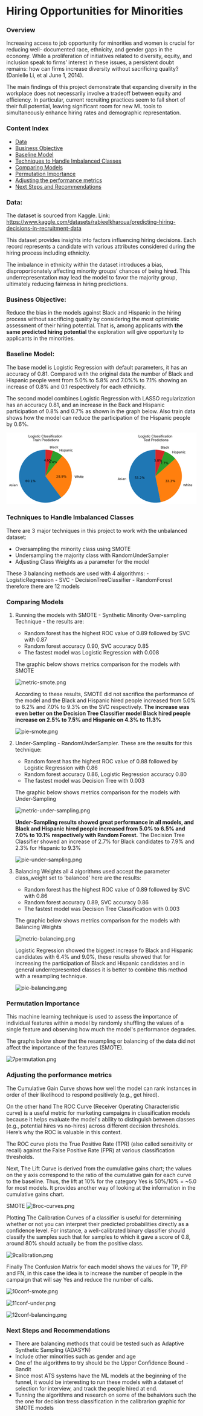 # Hiring Opportunities for Minorities 

### Overview

Increasing access to job opportunity for minorities and women is crucial for reducing well- documented race, ethnicity, and gender gaps in the economy. While a proliferation of initiatives related to diversity, equity, and inclusion speak to firms’ interest in these issues, a persistent doubt remains: how can firms increase diversity without sacrificing quality? (Danielle Li, et al June 1, 2014).

The main findings of this project demonstrate that expanding diversity in the workplace does not necessarily involve a tradeoff between equity and efficiency. In particular, current recruiting practices seem to fall short of their full potential, leaving significant room for new ML tools to simultaneously enhance hiring rates and demographic representation.

### Content Index 
- [Data](#data)
- [Business Objective](#business-objective)
- [Baseline Model](#baseline-model)
- [Techniques to Handle Imbalanced Classes](#techniques-to-handle-imbalanced-classes)
- [Comparing Models](#comparing-models)
- [Permutation Importance](#permutation-importance)
- [Adjusting the performance metrics](#adjusting-the-performance-metrics)
- [Next Steps and Recommendations](#next-steps-and-recommendations)


### Data:
The dataset is sourced from Kaggle.
Link: https://www.kaggle.com/datasets/rabieelkharoua/predicting-hiring-decisions-in-recruitment-data

This dataset provides insights into factors influencing hiring decisions. Each record represents a candidate with various attributes considered during the hiring process including ethnicity.

The imbalance in ethnicity within the dataset introduces a bias, disproportionately affecting minority groups' chances of being hired. This underrepresentation may lead the model to favor the majority group, ultimately reducing fairness in hiring predictions.

### Business Objective:

Reduce the bias in the models against Black and Hispanic in the hiring process without sacrificing quality by considering the most optimistic assessment of their hiring potential. That is, among applicants with **the same predicted hiring potential** the exploration will give opportunity to applicants in the minorities.

### Baseline Model:

The base model is Logistic Regression with default parameters, it has an accuracy of 0.81.
Compared with the original data the number of Black and Hispanic people went from 5.0% to 5.8% and 7.0%% to 7.1% showing an increase of 0.8% and 0.1 respectively for each ethnicity.

The second model combines Logistic Regression with LASSO regularization has an accuracy 0.81, and an increase in the Back and Hispanic participation of 0.8% and 0.7% as shown in the graph below. Also train data shows how the model can reduce the participation of the Hispanic people by 0.6%.

![LASSO Baseline](/images/1LASSOBaseline.png)

### Techniques to Handle Imbalanced Classes

There are 3 major techniques in this project to work with the unbalanced dataset: 

   - Oversampling the minority class using SMOTE
   - Undersampling the majority class with RandomUnderSampler
   - Adjusting Class Weights as a parameter for the model

These 3 balancing methods are used with 4 algorithms:
    - LogisticRegression 
    - SVC 
    - DecisionTreeClassifier
    - RandomForest 
    therefore there are 12 models 

### Comparing Models 

1. Running the models with SMOTE - Synthetic Minority Over-sampling Technique - the results are:
   - Random forest has the highest ROC value of 0.89 followed by SVC with 0.87
   - Random forest accuracy 0.90, SVC accuracy 0.85
   - The fastest model was Logistic Regression with 0.008

    The graphic below shows metrics comparison for the models with SMOTE 
   
    ![metric-smote.png](attachment:70977059-164a-4d5c-93f4-2f916b816427.png)

    According to these results, SMOTE did not sacrifice the performance of the model and the Black and Hispanic hired people increased from 5.0% to 6.2% and 7.0% to 9.3% on the SVC respectively. **The increase was even better on the Decision Tree Classifier model Black hired people increase on 2.5% to 7.5% and Hispanic on 4.3% to 11.3%**

    ![pie-smote.png](attachment:abae8e4c-a879-4886-9d31-665a9255a251.png)

3. Under-Sampling - RandomUnderSampler. These are the results for this technique:
    - Random forest has the highest ROC value of 0.88 followed by Logistic Regression with 0.86
    - Random forest accuracy 0.86, Logistic Regression accuracy 0.80
    - The fastest model was Decision Tree with 0.003

    The graphic below shows metrics comparison for the models with Under-Sampling 

    ![metric-under-sampling.png](attachment:0af38587-e3ef-4ec1-b5d1-4c6a6f7f90b5.png)

    **Under-Sampling results showed great performance in all models, and Black and Hispanic hired people increased from 5.0% to 6.5% and 7.0% to 10.1% respectively with Random Forest.** The Decision Tree Classifier showed an increase of 2.7% for Black candidates to 7.9% and 2.3% for Hispanic to 9.3%

    ![pie-under-sampling.png](attachment:0398e467-fff7-4bb8-aae7-7d3dca665450.png)

3. Balancing Weights all 4 algorithms used accept the parameter class_weight set to ‘balanced’ here are the results:
   - Random forest has the highest ROC value of 0.89 followed by SVC with 0.86
   - Random forest accuracy 0.89, SVC accuracy 0.86
   - The fastest model was Decision Tree Classification with 0.003

    The graphic below shows metrics comparison for the models with Balancing Weights 

    ![metric-balancing.png](attachment:ae7240f6-ae3a-4229-bef6-095b6e517117.png)

    Logistic Regression showed the biggest increase fo Black and Hispanic candidates with 6.4% and 9.0%, these results showed that for increasing the participation of Black and Hispanic candidates and in general underrepresented classes it is better to combine this method with a resampling technique. 

    ![pie-balancing.png](attachment:a5fa0d96-5eff-4ff8-a6bb-41ff7b00b022.png)
    
### Permutation Importance
This machine learning technique is used to assess the importance of individual features within a model by randomly shuffling the values of a single feature and observing how much the model's performance degrades. 

The graphs below show that the resampling or balancing of the data did not affect the importance of the features (SMOTE). 

![7permutation.png](attachment:180b4c04-4b88-4772-81e8-3945c4df458b.png)

### Adjusting the performance metrics

The Cumulative Gain Curve shows how well the model can rank instances in order of their likelihood to respond positively (e.g., get hired).

On the other hand The ROC Curve (Receiver Operating Characteristic curve) is a useful metric for marketing campaigns in classification models because it helps evaluate the model's ability to distinguish between classes (e.g., potential hires vs no-hires) across different decision thresholds. Here’s why the ROC is valuable in this context.

The ROC curve plots the True Positive Rate (TPR) (also called sensitivity or recall) against the False Positive Rate (FPR) at various classification thresholds.

Next, The Lift Curve is derived from the cumulative gains chart; the values on the y axis correspond to the ratio of the cumulative gain for each curve to the baseline. Thus, the lift at 10% for the category Yes is 50%/10% = ~5.0 for most models. It provides another way of looking at the information in the cumulative gains chart.

SMOTE
![8roc-curves.png](attachment:23107838-ec23-478d-8d54-7e300f97f3c4.png)

Plotting The Calibration Curves of a classifier is useful for determining whether or not you can interpret their predicted probabilities directly as a confidence level. For instance, a well-calibrated binary classifier should classify the samples such that for samples to which it gave a score of 0.8, around 80% should actually be from the positive class.

![9calibration.png](attachment:e963a703-5f83-4405-996c-4f1fbf9d679d.png)
    
Finally The Confusion Matrix for each model shows the values for TP, FP and FN, in this case the idea is to increase the number of people in the campaign that will say Yes and reduce the number of calls.

![10conf-smote.png](attachment:3bd69f01-8af1-472e-a954-76ac13b3706c.png)

![11conf-under.png](attachment:bd8a9489-91ac-435a-9151-48b22e86284b.png)

![12conf-balancing.png](attachment:2b6d1751-44e6-4cde-943c-926ba2df2dca.png)

### Next Steps and Recommendations
 
- There are balancing methods that could be tested such as Adaptive Synthetic Sampling (ADASYN) 
- Include other minorities such as gender and age
- One of the algorithms to try should be the Upper Confidence Bound - Bandit
- Since most ATS systems have the ML models at the beginning of the funnel, it would be interesting to run these models with a dataset of selection for interview, and track the people hired at end. 
- Tunning the algorithms and research on some of the behaiviors such the the one for decision tress classification in the calibrarion graphic for SMOTE models
